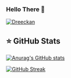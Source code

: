 ### Hello There 👋

[![Dreeckan](https://github-profile-trophy.vercel.app/?username=Tresor-ilunga&theme=onedark&rank=SECRET,SSS,SS,S,AAA,AA,A&no-bg=true&no-frame=true&margin-w=16)](https://github.com/ryo-ma/github-profile-trophy)
## ⭐ GitHub Stats

[![Anurag's GitHub stats](https://github-readme-stats.vercel.app/api?username=Tresor-ilunga&show_icons=true&hide_border=false&title_color=3B1F94f&icon_color=FFE500&bg_color=09131B&text_color=ffffff&border_color=0c1a25)](https://github.com/anuraghazra/github-readme-stats)

 [![GitHub Streak](https://github-readme-streak-stats.herokuapp.com?user=Tresor-ilunga&hide_border=true&locale=fr&background=0d1117&ring=52BFEA&stroke=52BFEA&fire=52BFEA&sideNums=FFFFFF&currStreakLabel=FFFFFF&sideLabels=FFFFFF&dates=FFFFFF&currStreakNum=FFFFFF)](https://git.io/streak-stats) 